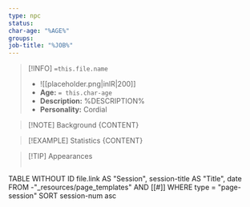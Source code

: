 ```yaml
---
type: npc
status: 
char-age: "%AGE%"
groups: 
job-title: "%JOB%"
---
```


>[!INFO] `=this.file.name`
>- ![[placeholder.png|inlR|200]]
>- **Age:** `= this.char-age`
> - **Description:** %DESCRIPTION%
> - **Personality:** Cordial
 
 >[!NOTE] Background
 > {CONTENT}

 >[!EXAMPLE] Statistics
 > {CONTENT}

>[!TIP] Appearances
 >```dataview
TABLE WITHOUT ID file.link AS "Session", session-title AS "Title", date
FROM -"_resources/page_templates" AND [[#]]
WHERE type = "page-session"
SORT session-num asc